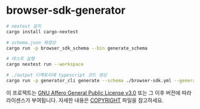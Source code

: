 # browser-sdk-generator

```sh
# nextest 설치
cargo install cargo-nextest
```

```sh
# schema.json 재생성
cargo run -p browser_sdk_schema --bin generate_schema

# 테스트 실행
cargo nextest run --workspace

# ./output 디렉토리에 typescript 코드 생성
cargo run -p generator_cli generate --schema ./browser-sdk.yml --generator typescript ./output
```

이 프로젝트는 [GNU Affero General Public License v3.0] 또는 그 이후 버전에 따라 라이센스가 부여됩니다. 자세한 내용은 [COPYRIGHT] 파일을 참고하세요.

[GNU Affero General Public License v3.0]: LICENSE
[COPYRIGHT]: COPYRIGHT